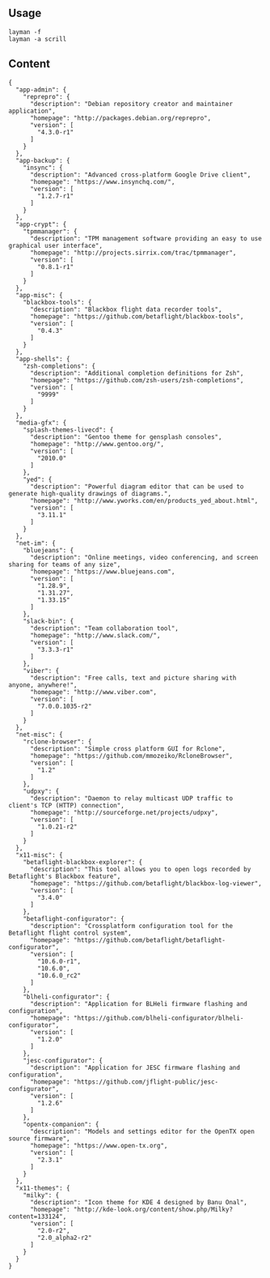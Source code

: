 ## Usage

    layman -f
    layman -a scrill

## Content

    {
      "app-admin": {
        "reprepro": {
          "description": "Debian repository creator and maintainer application",
          "homepage": "http://packages.debian.org/reprepro",
          "version": [
            "4.3.0-r1"
          ]
        }
      },
      "app-backup": {
        "insync": {
          "description": "Advanced cross-platform Google Drive client",
          "homepage": "https://www.insynchq.com/",
          "version": [
            "1.2.7-r1"
          ]
        }
      },
      "app-crypt": {
        "tpmmanager": {
          "description": "TPM management software providing an easy to use graphical user interface",
          "homepage": "http://projects.sirrix.com/trac/tpmmanager",
          "version": [
            "0.8.1-r1"
          ]
        }
      },
      "app-misc": {
        "blackbox-tools": {
          "description": "Blackbox flight data recorder tools",
          "homepage": "https://github.com/betaflight/blackbox-tools",
          "version": [
            "0.4.3"
          ]
        }
      },
      "app-shells": {
        "zsh-completions": {
          "description": "Additional completion definitions for Zsh",
          "homepage": "https://github.com/zsh-users/zsh-completions",
          "version": [
            "9999"
          ]
        }
      },
      "media-gfx": {
        "splash-themes-livecd": {
          "description": "Gentoo theme for gensplash consoles",
          "homepage": "http://www.gentoo.org/",
          "version": [
            "2010.0"
          ]
        },
        "yed": {
          "description": "Powerful diagram editor that can be used to generate high-quality drawings of diagrams.",
          "homepage": "http://www.yworks.com/en/products_yed_about.html",
          "version": [
            "3.11.1"
          ]
        }
      },
      "net-im": {
        "bluejeans": {
          "description": "Online meetings, video conferencing, and screen sharing for teams of any size",
          "homepage": "https://www.bluejeans.com",
          "version": [
            "1.28.9",
            "1.31.27",
            "1.33.15"
          ]
        },
        "slack-bin": {
          "description": "Team collaboration tool",
          "homepage": "http://www.slack.com/",
          "version": [
            "3.3.3-r1"
          ]
        },
        "viber": {
          "description": "Free calls, text and picture sharing with anyone, anywhere!",
          "homepage": "http://www.viber.com",
          "version": [
            "7.0.0.1035-r2"
          ]
        }
      },
      "net-misc": {
        "rclone-browser": {
          "description": "Simple cross platform GUI for Rclone",
          "homepage": "https://github.com/mmozeiko/RcloneBrowser",
          "version": [
            "1.2"
          ]
        },
        "udpxy": {
          "description": "Daemon to relay multicast UDP traffic to client's TCP (HTTP) connection",
          "homepage": "http://sourceforge.net/projects/udpxy",
          "version": [
            "1.0.21-r2"
          ]
        }
      },
      "x11-misc": {
        "betaflight-blackbox-explorer": {
          "description": "This tool allows you to open logs recorded by Betaflight's Blackbox feature",
          "homepage": "https://github.com/betaflight/blackbox-log-viewer",
          "version": [
            "3.4.0"
          ]
        },
        "betaflight-configurator": {
          "description": "Crossplatform configuration tool for the Betaflight flight control system",
          "homepage": "https://github.com/betaflight/betaflight-configurator",
          "version": [
            "10.6.0-r1",
            "10.6.0",
            "10.6.0_rc2"
          ]
        },
        "blheli-configurator": {
          "description": "Application for BLHeli firmware flashing and configuration",
          "homepage": "https://github.com/blheli-configurator/blheli-configurator",
          "version": [
            "1.2.0"
          ]
        },
        "jesc-configurator": {
          "description": "Application for JESC firmware flashing and configuration",
          "homepage": "https://github.com/jflight-public/jesc-configurator",
          "version": [
            "1.2.6"
          ]
        },
        "opentx-companion": {
          "description": "Models and settings editor for the OpenTX open source firmware",
          "homepage": "https://www.open-tx.org",
          "version": [
            "2.3.1"
          ]
        }
      },
      "x11-themes": {
        "milky": {
          "description": "Icon theme for KDE 4 designed by Banu Onal",
          "homepage": "http://kde-look.org/content/show.php/Milky?content=133124",
          "version": [
            "2.0-r2",
            "2.0_alpha2-r2"
          ]
        }
      }
    }
